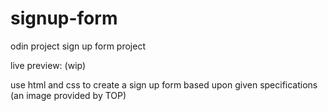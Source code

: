 # signup-form

odin project sign up form project

live preview: (wip)

use html and css to create a sign up form based upon given specifications
(an image provided by TOP)
